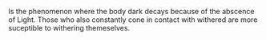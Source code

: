 Is the phenomenon where the body dark decays because of the abscence of Light. Those who also constantly cone in contact with withered are more suceptible to withering themeselves.